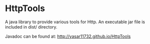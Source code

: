 HttpTools
===============

A java library to provide various tools for Http. An executable jar file is included in dist/ directory.
    

Javadoc can be found at: http://yasar11732.github.io/HttpTools
